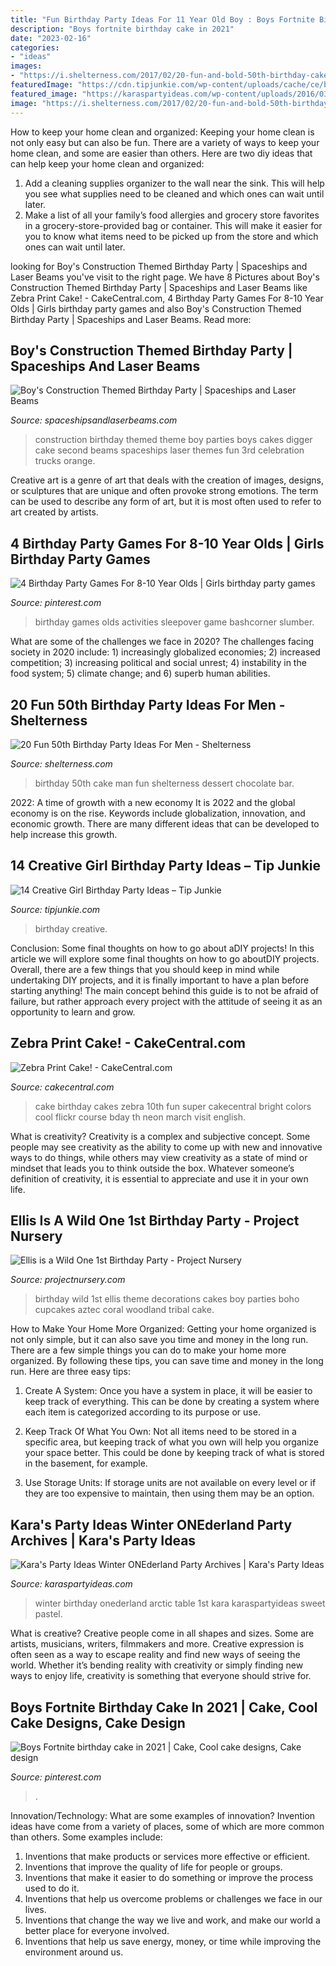 ```yaml
---
title: "Fun Birthday Party Ideas For 11 Year Old Boy : Boys Fortnite Birthday Cake In 2021"
description: "Boys fortnite birthday cake in 2021"
date: "2023-02-16"
categories:
- "ideas"
images:
- "https://i.shelterness.com/2017/02/20-fun-and-bold-50th-birthday-cake.jpg"
featuredImage: "https://cdn.tipjunkie.com/wp-content/uploads/cache/ce/b4/ceb4db3fa2be58040597ea790033fdac.jpg"
featured_image: "https://karaspartyideas.com/wp-content/uploads/2016/03/Winter-ONEderland-Birthday-Party-via-Karas-Party-Ideas-KarasPartyIdeas.com33.jpg"
image: "https://i.shelterness.com/2017/02/20-fun-and-bold-50th-birthday-cake.jpg"
---
```



How to keep your home clean and organized:
Keeping your home clean is not only easy but can also be fun. There are a variety of ways to keep your home clean, and some are easier than others. Here are two diy ideas that can help keep your home clean and organized:
1. Add a cleaning supplies organizer to the wall near the sink. This will help you see what supplies need to be cleaned and which ones can wait until later.
2. Make a list of all your family’s food allergies and grocery store favorites in a grocery-store-provided bag or container. This will make it easier for you to know what items need to be picked up from the store and which ones can wait until later.

	

		
looking for Boy&#039;s Construction Themed Birthday Party | Spaceships and Laser Beams you've visit to the right page. We have 8 Pictures about Boy&#039;s Construction Themed Birthday Party | Spaceships and Laser Beams like Zebra Print Cake! - CakeCentral.com, 4 Birthday Party Games For 8-10 Year Olds | Girls birthday party games and also Boy&#039;s Construction Themed Birthday Party | Spaceships and Laser Beams. Read more:
		
    
## Boy&#039;s Construction Themed Birthday Party | Spaceships And Laser Beams

<img loading=lazy src="http://spaceshipsandlaserbeams.com/wp-content/uploads/2015/09/awesome-construction-party-ideas-49.jpg" onerror="this.onerror=null;this.src='https://tse2.mm.bing.net/th?id=OIP.SeiJ1PJfhGvRIgVZ0SS7LAHaKl&amp;pid=15.1';" alt="Boy&#039;s Construction Themed Birthday Party | Spaceships and Laser Beams">

_Source: spaceshipsandlaserbeams.com_

>construction birthday themed theme boy parties boys cakes digger cake second beams spaceships laser themes fun 3rd celebration trucks orange. 

	

Creative art is a genre of art that deals with the creation of images, designs, or sculptures that are unique and often provoke strong emotions. The term can be used to describe any form of art, but it is most often used to refer to art created by artists.

    
## 4 Birthday Party Games For 8-10 Year Olds | Girls Birthday Party Games

<img loading=lazy src="https://i.pinimg.com/736x/35/8c/13/358c13cad86e6eb73acdb43a51812ad4.jpg" onerror="this.onerror=null;this.src='https://tse3.mm.bing.net/th?id=OIP.Z-TDnG-tAbBoTd9ci-NGHQHaJ4&amp;pid=15.1';" alt="4 Birthday Party Games For 8-10 Year Olds | Girls birthday party games">

_Source: pinterest.com_

>birthday games olds activities sleepover game bashcorner slumber. 

	

What are some of the challenges we face in 2020?
The challenges facing society in 2020 include: 1) increasingly globalized economies; 2) increased competition; 3) increasing political and social unrest; 4) instability in the food system; 5) climate change; and 6) superb human abilities.

    
## 20 Fun 50th Birthday Party Ideas For Men - Shelterness

<img loading=lazy src="https://i.shelterness.com/2017/02/20-fun-and-bold-50th-birthday-cake.jpg" onerror="this.onerror=null;this.src='https://tse4.mm.bing.net/th?id=OIP.eKDatM6I1zEz1-yRImVVlgHaFj&amp;pid=15.1';" alt="20 Fun 50th Birthday Party Ideas For Men - Shelterness">

_Source: shelterness.com_

>birthday 50th cake man fun shelterness dessert chocolate bar. 

	

2022: A time of growth with a new economy
It is 2022 and the global economy is on the rise. Keywords include globalization, innovation, and economic growth. There are many different ideas that can be developed to help increase this growth.

    
## 14 Creative Girl Birthday Party Ideas – Tip Junkie

<img loading=lazy src="https://cdn.tipjunkie.com/wp-content/uploads/cache/ce/b4/ceb4db3fa2be58040597ea790033fdac.jpg" onerror="this.onerror=null;this.src='https://tse3.mm.bing.net/th?id=OIP.I4c594Ys5VLbS7_N-xxYXAHaLH&amp;pid=15.1';" alt="14 Creative Girl Birthday Party Ideas – Tip Junkie">

_Source: tipjunkie.com_

>birthday creative. 

	

Conclusion: Some final thoughts on how to go about aDIY projects!
In this article we will explore some final thoughts on how to go aboutDIY projects. Overall, there are a few things that you should keep in mind while undertaking DIY projects, and it is finally important to have a plan before starting anything! The main concept behind this guide is to not be afraid of failure, but rather approach every project with the attitude of seeing it as an opportunity to learn and grow.

    
## Zebra Print Cake! - CakeCentral.com

<img loading=lazy src="https://cdn001.cakecentral.com/gallery/2015/06/900_p3L2aMbgXP-zebra-print-cake.jpg" onerror="this.onerror=null;this.src='https://tse2.mm.bing.net/th?id=OIP.xvV2DmZHH5B1-3eRjJnzBQHaNK&amp;pid=15.1';" alt="Zebra Print Cake! - CakeCentral.com">

_Source: cakecentral.com_

>cake birthday cakes zebra 10th fun super cakecentral bright colors cool flickr course bday th neon march visit english. 

	

What is creativity?
Creativity is a complex and subjective concept. Some people may see creativity as the ability to come up with new and innovative ways to do things, while others may view creativity as a state of mind or mindset that leads you to think outside the box. Whatever someone’s definition of creativity, it is essential to appreciate and use it in your own life.

    
## Ellis Is A Wild One 1st Birthday Party - Project Nursery

<img loading=lazy src="https://projectnursery.com/wp-content/uploads/2015/04/WildOne-dressyourkid-168-683x1024.jpg" onerror="this.onerror=null;this.src='https://tse2.mm.bing.net/th?id=OIP.INyYy3yzeMihKXa1QMW68wHaLG&amp;pid=15.1';" alt="Ellis is a Wild One 1st Birthday Party - Project Nursery">

_Source: projectnursery.com_

>birthday wild 1st ellis theme decorations cakes boy parties boho cupcakes aztec coral woodland tribal cake. 

	

How to Make Your Home More Organized: Getting your home organized is not only simple, but it can also save you time and money in the long run.
There are a few simple things you can do to make your home more organized. By following these tips, you can save time and money in the long run. Here are three easy tips:
1. Create A System: Once you have a system in place, it will be easier to keep track of everything. This can be done by creating a system where each item is categorized according to its purpose or use.

2. Keep Track Of What You Own: Not all items need to be stored in a specific area, but keeping track of what you own will help you organize your space better. This could be done by keeping track of what is stored in the basement, for example.

3. Use Storage Units: If storage units are not available on every level or if they are too expensive to maintain, then using them may be an option.

    
## Kara&#039;s Party Ideas Winter ONEderland Party Archives | Kara&#039;s Party Ideas

<img loading=lazy src="https://karaspartyideas.com/wp-content/uploads/2016/03/Winter-ONEderland-Birthday-Party-via-Karas-Party-Ideas-KarasPartyIdeas.com33.jpg" onerror="this.onerror=null;this.src='https://tse3.mm.bing.net/th?id=OIP.hLbh4sgZBmmr0pNRglLO8QHaDq&amp;pid=15.1';" alt="Kara&#039;s Party Ideas Winter ONEderland Party Archives | Kara&#039;s Party Ideas">

_Source: karaspartyideas.com_

>winter birthday onederland arctic table 1st kara karaspartyideas sweet pastel. 

	

What is creative?
Creative people come in all shapes and sizes. Some are artists, musicians, writers, filmmakers and more. Creative expression is often seen as a way to escape reality and find new ways of seeing the world. Whether it’s bending reality with creativity or simply finding new ways to enjoy life, creativity is something that everyone should strive for.

    
## Boys Fortnite Birthday Cake In 2021 | Cake, Cool Cake Designs, Cake Design

<img loading=lazy src="https://i.pinimg.com/736x/9b/c2/f6/9bc2f66967d9be9bebbfd23fea1cf77d.jpg" onerror="this.onerror=null;this.src='https://tse4.mm.bing.net/th?id=OIP.dyMsSh0rieVKK5WERT1VoQHaJ3&amp;pid=15.1';" alt="Boys Fortnite birthday cake in 2021 | Cake, Cool cake designs, Cake design">

_Source: pinterest.com_

>. 

	

Innovation/Technology: What are some examples of innovation?
Invention ideas have come from a variety of places, some of which are more common than others. Some examples include:
1. Inventions that make products or services more effective or efficient. 
2. Inventions that improve the quality of life for people or groups. 
3. Inventions that make it easier to do something or improve the process used to do it. 
4. Inventions that help us overcome problems or challenges we face in our lives. 
5. Inventions that change the way we live and work, and make our world a better place for everyone involved. 
6. Inventions that help us save energy, money, or time while improving the environment around us.

